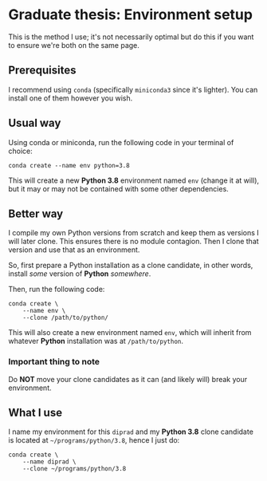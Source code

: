 # Graduate thesis: Environment setup

This is the method I use; it's not necessarily optimal but do this if you want to ensure we're both on the same page.

## Prerequisites

I recommend using `conda` (specifically `miniconda3` since it's lighter). You can install one of them however you wish.

## Usual way

Using conda or miniconda, run the following code in your terminal of choice:

```
conda create --name env python=3.8
```

This will create a new **Python 3.8** environment named `env` (change it at will), but it may or may not be contained with some other dependencies.

## Better way

I compile my own Python versions from scratch and keep them as versions I will later clone. This ensures there is no module contagion. Then I clone that version and use that as an environment.

So, first prepare a Python installation as a clone candidate, in other words, install *some* version of **Python** *somewhere*.

Then, run the following code:

```
conda create \
    --name env \
    --clone /path/to/python/
```

This will also create a new environment named `env`, which will inherit from whatever **Python** installation was at `/path/to/python`.

### Important thing to note

Do **NOT** move your clone candidates as it can (and likely will) break your environment.

## What I use

I name my environment for this `diprad` and my **Python 3.8** clone candidate is located at `~/programs/python/3.8`, hence I just do:

```
conda create \
    --name diprad \
    --clone ~/programs/python/3.8
```
